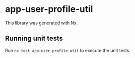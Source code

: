 # app-user-profile-util

This library was generated with [Nx](https://nx.dev).

## Running unit tests

Run `nx test app-user-profile-util` to execute the unit tests.
